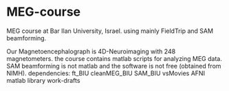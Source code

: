 MEG-course
==========

MEG course at Bar Ilan University, Israel. using mainly FieldTrip and SAM beamforming.

Our Magnetoencephalograph is 4D-Neuroimaging with 248 magnetometers.
the course contains matlab scripts for analyzing MEG data.
SAM beamforming is not matlab and the software is not free (obtained from NIMH).
dependencies:
ft_BIU
cleanMEG_BIU
SAM_BIU
vsMovies
AFNI matlab library
work-drafts


